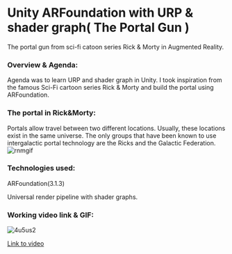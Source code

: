 # Unity ARFoundation with URP & shader graph( The Portal Gun )
The portal gun from sci-fi catoon series Rick & Morty in Augmented Reality.
### Overview & Agenda:
Agenda was to learn URP and shader graph in Unity. I took inspiration from the famous Sci-Fi cartoon series Rick & Morty and build
the portal using ARFoundation.
### The portal in Rick&Morty:
Portals allow travel between two different locations. Usually, these locations exist in the same universe. The only groups that have been known to use intergalactic portal technology are the Ricks and the Galactic Federation.
![rnmgif](https://user-images.githubusercontent.com/77329786/104848577-a6a0cb00-590b-11eb-8cc8-43eb9f9cf312.gif)
### Technologies used:
ARFoundation(3.1.3)

Universal render pipeline with shader graphs.
### Working video link & GIF:


![4u5us2](https://user-images.githubusercontent.com/77329786/104848412-def3d980-590a-11eb-9e67-f7e5cb1ff8fb.gif)

[Link to video](https://drive.google.com/file/d/1mfOMREJlZaZ5d5tJSWHarKnqljKPnWol/view?usp=drivesdk)
